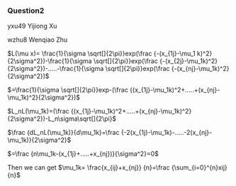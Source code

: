 ### Question2

yxu49 Yijiong Xu

wzhu8 Wenqiao Zhu


$L(\mu x)= \frac{1}{\sigma \sqrt[]{2\pi}}exp(\frac {-(x_{1j}-\mu_1 k)^2}{2\sigma^2})-\frac{1}{\sigma \sqrt[]{2\pi}}exp(\frac {-(x_{2j}-\mu_1k)^2}{2\sigma^2})-.....-\frac{1}{\sigma \sqrt[]{2\pi}}exp(\frac {-(x_{nj}-\mu_1k)^2}{2\sigma^2})$

$=\frac{1}{\sigma \sqrt[]{2\pi}}exp-(\frac {(x_{1j}-\mu_1k)^2+.....+(x_{nj}-\mu_1k)^2}{2\sigma^2})$

$L_nL(\mu_1k)=(\frac {(x_{1j}-\mu_1k)^2+.....+(x_{nj}-\mu_1k)^2}{2\sigma^2})-L_n\sigma\sqrt[]{2\pi}$

$\frac {dL_nL(\mu_1k)}{d\mu_1k}=\frac {-2(x_{1j}-\mu_1k)-.....-2(x_{nj}-\mu_1k)}{2\sigma^2}$

$=\frac {n\mu_1k-(x_{1j}+.....+x_{nj})}{\sigma^2}=0$

Then we  can get $\mu_1k= \frac{x_{ij}+x_{nj}} {n}=\frac {\sum_{i=0}^{n}xij}{n}$